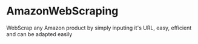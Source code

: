 # AmazonWebScraping
WebScrap any Amazon product by simply inputing it's URL, easy, efficient and can be adapted easily 

